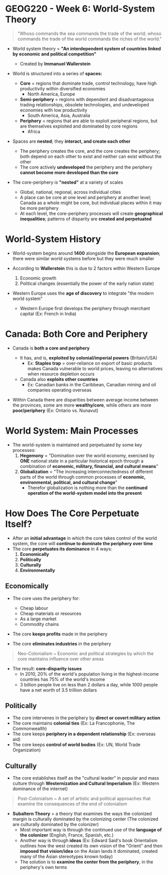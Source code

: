 # GEOG220 - Week 6: World-System Theory
> "Whoso commands the sea commands the trade of the world; whoso commands the trade of the world commands the riches of the world."

- World system theory = **"An interdependent system of countries linked by economic and political competition"**
	- Created by **Immanuel Wallerstein**

- World is structured into a series of **spaces:**
	- **Core** = regions that dominate trade, control technology, have high productivity within diversified economies
		- North America, Europe
	- **Semi-periphery** = regions with dependent and disadvantageous trading relationships, obsolete technologies, and undeveloped economies with low productivity
		- South America, Asia, Australia
	- **Periphery** = regions that are able to exploit peripheral regions, but are themselves exploited and dominated by core regions
		- Africa

- Spaces are **nested**; they **interact, and create each other**
	- The periphery creates the core, and the core creates the periphery; both depend on each other to exist and neither can exist without the other
	- The core actively **undeveloped** the periphery and the periphery **cannot become more developed than the core**

- The core-periphery is **"nested"** at a variety of scales
	- Global, national, regional, across individual cities
	- A place can be core at one level and periphery at another level; Canada as a whole might be core, but individual places within it may be more periphery
	- At each level, the core-periphery processes will create **geographical inequalities**; patterns of disparity are **created and perpetuated**

# World-System History
- World-system begins around **1400** alongside the **European expansion**; there were similar world systems before but they were much smaller
- According to **Wallerstein** this is due to 2 factors within Western Europe
	1. Economic growth
	2. Political changes (essentially the power of the early nation state)

- Western Europe uses the **age of discovery** to integrate "the modern world system"
	- Western Europe first develops the periphery through merchant capital (Ex: French in India)

# Canada: Both Core and Periphery
- Canada is **both a core and periphery**
	- It has, and is, **exploited by colonial/imperial powers** (Britain/USA)
		- Ex: **Staples trap** = over-reliance on export of basic products makes Canada vulnerable to world prices, leaving no alternatives when resource depletion occurs
	- Canada also **exploits other countries**
		- Ex: Canadian banks in the Caribbean, Canadian mining and oil companies operating overseas

- Within Canada there are disparities between average income between the provinces, some are more **wealthy/core**, while others are more **poor/periphery** (Ex: Ontario vs. Nunavut)

# World System: Main Processes
- The world-system is maintained and perpetuated by some key processes:
	1. **Hegemony** = "Domination over the world economy, exercised by **ONE** national state in a particular historical epoch through a combination of **economic, military, financial, and cultural means**"
	2. **Globalization** = "The increasing interconnectedness of different parts of the world through common processes of **economic, environmental, political, and cultural change**"
		- Therefor globalization is nothing more than the **continued operation of the world-system model into the present**

# How Does The Core Perpetuate Itself?
- After an **initial advantage** in which the core takes control of the world system, the core will **continue to dominate the periphery over time**
- The core **perpetuates its dominance** in 4 ways:
	1. **Economically**
	2. **Politically**
	3. **Culturally**
	4. **Environmentally**

## Economically
- The core uses the periphery for:
	- Cheap labour
	- Cheap materials or resources
	- As a large market
	- Commodity chains

- The core **keeps profits** made in the periphery
- The core **eliminates industries** in the periphery

> Neo-Colonialism ~ Economic and political strategies by which the core maintains influence over other areas

- The result: **core-disparity issues**
	- In 2010, 20% of the world's population living in the highest-income countries has 75% of the world's income
	- 3 billion people live on less than 2 dollars a day, while 1000 people have a net worth of 3.5 trillion dollars

## Politically
- The core intervenes in the periphery by **direct or covert military action**
- The core maintains **colonial ties** (Ex: La Francophonie, The Commonwealth)
- The core keeps **periphery in a dependent relationship** (Ex: overseas aid)
- The core keeps **control of world bodies** (Ex: UN, World Trade Organization)

## Culturally
- The core establishes itself as the "cultural leader" in popular and mass culture through **Westernization and Cultural Imperialism** (Ex: Western dominance of the internet)

> Post-Colonialism ~ A set of artistic and political approaches that examine the consequences of the end of colonialism

- **Subaltern Theory** = a theory that examines the ways the colonized margin is culturally dominated by the colonizing center (The colonized are culturally dominated by the colonizer)
	- Most important way is through the continued use of the **language of the colonizer** (English, France, Spanish, etc.)
	- Another way is through **ideas** (Ex: Edward Said's book Orientalism outlines how the west created its own vision of the "Orient" and then **imposed that vision/idea** on the Asian lands it dominated, created many of the Asian stereotypes known today)
	- The solution is to **examine the center from the periphery**, in the periphery's own terms